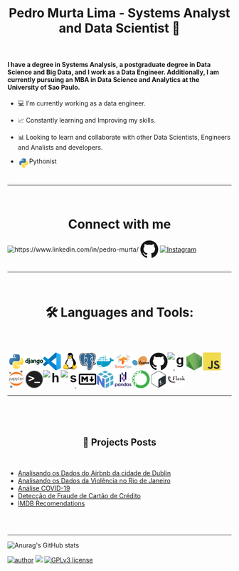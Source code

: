 <h1 align='center'>Pedro Murta Lima - Systems Analyst and Data Scientist 👋 </h1>
<br>


#### I have a degree in Systems Analysis, a postgraduate degree in Data Science and Big Data, and I work as a Data Engineer. Additionally, I am currently pursuing an MBA in Data Science and Analytics at the University of Sao Paulo. 

- 💻 I’m currently working as a data engineer.

- 📈 Constantly learning and Improving my skills.

- 📊 Looking to learn and collaborate with other Data Scientists, Engineers and Analists and developers.
- <p> Pythonist <a><img align="left" alt="Python" width="25px" height="25px"  src="https://raw.githubusercontent.com/devicons/devicon/master/icons/python/python-original.svg"/> </a></p>

<br>

---
<br>

<h1 align='center'> Connect with me</h1>

<a>
<img align="center" src="https://raw.githubusercontent.com/rahuldkjain/github-profile-readme-generator/master/src/images/icons/Social/linked-in-alt.svg" alt="https://www.linkedin.com/in/pedro-murta/" height="40" width="40" alt='https://github.com/PedroMurta'/>

<img  align='center' width="40px" height="40px"  src="https://raw.githubusercontent.com/github/explore/78df643247d429f6cc873026c0622819ad797942/topics/github/github.png" >



<a href="https://www.instagram.com/p_edromurta/">
  <img align="center" alt="Instagram" color="orange" width="40px" height="50px"  src="https://gist.githubusercontent.com/jemminger/91c69559f5ce1cc45cecc1f2614325c6/raw/809bb0a961444f293a1e65fa4ead494bd93a77c6/instagram.svg" />
</a>

</a>

<br>
<br>

---

<br>

<h1 align='center'> 🛠 Languages and Tools: 
<br>
<br>

<p align="left" dir="auto">

<a><img align="left" alt="Python" width="40px" height="40px"  src="https://raw.githubusercontent.com/devicons/devicon/master/icons/python/python-original.svg" /> </a>


<a><img align="left" alt="Django" width="40px" height="40px" src="https://raw.githubusercontent.com/devicons/devicon/master/icons/django/django-plain-wordmark.svg" /> </a>


<a><img align="left" alt="VScode" width="40px" height="40px"  src="https://raw.githubusercontent.com/github/explore/80688e429a7d4ef2fca1e82350fe8e3517d3494d/topics/visual-studio-code/visual-studio-code.png" /> </a>


<a href="https://www.linux.org/"> <img align="left" src="https://raw.githubusercontent.com/devicons/devicon/master/icons/linux/linux-original.svg" alt="linux" width="40px" height="40px"> </a>

<a > <img align="left" alt='PostgreSQL' width="40px" height="40px" src='https://raw.githubusercontent.com/devicons/devicon/master/icons/postgresql/postgresql-original.svg'/>  </a>


<a><img align="left" alt="Docker" width="40px" height="40px" src="https://raw.githubusercontent.com/devicons/devicon/master/icons/docker/docker-plain.svg" /> </a>


<a><img align="left" alt="TensorFlow" width="40px" height="40px" src="https://raw.githubusercontent.com/github/explore/80688e429a7d4ef2fca1e82350fe8e3517d3494d/topics/tensorflow/tensorflow.png" /> </a>


<a><img align="left" alt="Scikit-Learn" width="40px" height="40px"  src="https://raw.githubusercontent.com/github/explore/80688e429a7d4ef2fca1e82350fe8e3517d3494d/topics/scikit-learn/scikit-learn.png" /> </a>


<a><img align="left" alt="GitHub" width="40px" height="40px"  src="https://raw.githubusercontent.com/github/explore/78df643247d429f6cc873026c0622819ad797942/topics/github/github.png" /></a>


<a><img align="left" src="https://camo.githubusercontent.com/fbfcb9e3dc648adc93bef37c718db16c52f617ad055a26de6dc3c21865c3321d/68747470733a2f2f7777772e766563746f726c6f676f2e7a6f6e652f6c6f676f732f6769742d73636d2f6769742d73636d2d69636f6e2e737667" alt="git" width="40" height="40" data-canonical-src="https://www.vectorlogo.zone/logos/git-scm/git-scm-icon.svg" style="max-width: 100%;"></a>


<a><img align="left" alt="Node.js" width="40px" height="40px" src="https://raw.githubusercontent.com/github/explore/80688e429a7d4ef2fca1e82350fe8e3517d3494d/topics/nodejs/nodejs.png" /></a>


<a><img align="left" alt="JavaScript" width="40px" height="40px" src="https://raw.githubusercontent.com/github/explore/80688e429a7d4ef2fca1e82350fe8e3517d3494d/topics/javascript/javascript.png" /></a>


<a><img align="left" alt="Jupyter" width="40px" height="40px" src="https://raw.githubusercontent.com/github/explore/80688e429a7d4ef2fca1e82350fe8e3517d3494d/topics/jupyter-notebook/jupyter-notebook.png"/></a>


<a><img align="left" alt="Terminal" width="40px" height="40px" src="https://raw.githubusercontent.com/github/explore/80688e429a7d4ef2fca1e82350fe8e3517d3494d/topics/terminal/terminal.png" /></a>


<a><img align='left' alt="hadoop" width="40px" height="40px"  src="https://camo.githubusercontent.com/55336973a5c752995e40ccec95502a4aa6b3d091ff52741bc59456d61c67b7e5/68747470733a2f2f7777772e766563746f726c6f676f2e7a6f6e652f6c6f676f732f6170616368655f6861646f6f702f6170616368655f6861646f6f702d69636f6e2e737667" src="https://www.vectorlogo.zone/logos/apache_hadoop/apache_hadoop-icon.svg"></a>


<a><img align='left' alt="sqlite" width="40px" height="40px"  src="https://camo.githubusercontent.com/1b8a779f280e099e2d67ab949dad604e25ce0d321e66474c04430201790b3874/68747470733a2f2f7777772e766563746f726c6f676f2e7a6f6e652f6c6f676f732f73716c6974652f73716c6974652d69636f6e2e737667" src="https://www.vectorlogo.zone/logos/sqlite/sqlite-icon.svg" /></a>


<a><img align="left" alt="Markdown" width="40px" height="40px" src="https://raw.githubusercontent.com/devicons/devicon/master/icons/markdown/markdown-original.svg" /></a>


<a><img align="left" alt="Numpy" width="40px" height="40px" src="https://raw.githubusercontent.com/devicons/devicon/master/icons/numpy/numpy-original.svg" />

<a><img align="left" alt="Pandas" width="40px" height="40px" src="https://raw.githubusercontent.com/devicons/devicon/master/icons/pandas/pandas-original-wordmark.svg" /></a>



<a><img align="left" alt="Anaconda" width="40px" height="40px" src="https://raw.githubusercontent.com/devicons/devicon/master/icons/anaconda/anaconda-original.svg" /></a>


<a><img align="left" alt="Bash" width="40px" height="40px" src="https://raw.githubusercontent.com/devicons/devicon/master/icons/bash/bash-original.svg" /></a>


<a><img align="left" alt="Flask" width="40px" height="40px" src="https://raw.githubusercontent.com/devicons/devicon/master/icons/flask/flask-original-wordmark.svg" /></a>

</p>

<br >

<br>

---



<br>

<h2 align='center'> 📕 Projects Posts </h2>

<br>



<!-- BLOG-POST-LIST:START -->
* [Analisando os Dados do Airbnb da cidade de Dublin](https://bit.ly/2XyjFfs) 
* [Analisando os Dados da Violência no Rio de Janeiro](https://bit.ly/2ziAUbj)
* [Análise COVID-19](https://bityli.com/iz89W)
* [Detecção de Fraude de Cartão de Crédito](https://bit.ly/2YqrPqy) 
* [IMDB Recomendations](https://colab.research.google.com/github/PedroMurta/Projetos-Data-Science/blob/master/IMDB_Series.ipynb)

<br>
<br>

<!-- BLOG-POST-LIST:END -->

---



![Anurag's GitHub stats](https://github-readme-stats.vercel.app/api?username=PedroMurta&show_icons=true&theme=radical)
<br>


[![author](https://img.shields.io/badge/author-pedromurta-red.svg)](https://www.linkedin.com/in/pedro-murta/) [![](https://img.shields.io/badge/python-3.7+-blue.svg)](https://www.python.org/downloads/release/python-365/) [![GPLv3 license](https://img.shields.io/badge/License-GPLv3-blue.svg)](http://perso.crans.org/besson/LICENSE.html) 
